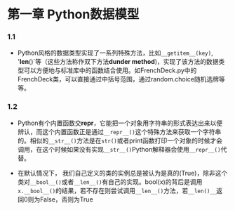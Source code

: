 # 第一章 Python数据模型

### 1.1

+ Python风格的数据类型实现了一系列特殊方法，比如`__getitem__(key)`, '__len__()`等（这些方法称作双下方法**dunder method**)，实现了该方法的数据类型可以方便地与标准库中的函数结合使用。如FrenchDeck.py中的FrenchDeck类，可以直接通过中括号范围，通过random.choice随机选牌等等。

### 1.2

+ Python有个内置函数交**repr**，它能把一个对象用字符串的形式表达出来以便辨认，而这个内置函数正是通过`__repr__()`这个特殊方法来获取一个字符串的。相似的`__str__()`方法是在`str()`或者print函数打印一个对象的时候才会调用，在这个时候如果没有实现`__str__()`Python解释器会使用`__repr__()`代替。

+ 在默认情况下， 我们自己定义的类的实例总是被认为是真的(True)，除非这个类对`__bool__()`或者`__len__()`有自己的实现。bool(x)的背后是调用`x.__bool__()`的结果，若不存在则尝试调用`__len__()`方法，若`__len()__`返回0则为False，否则为True
